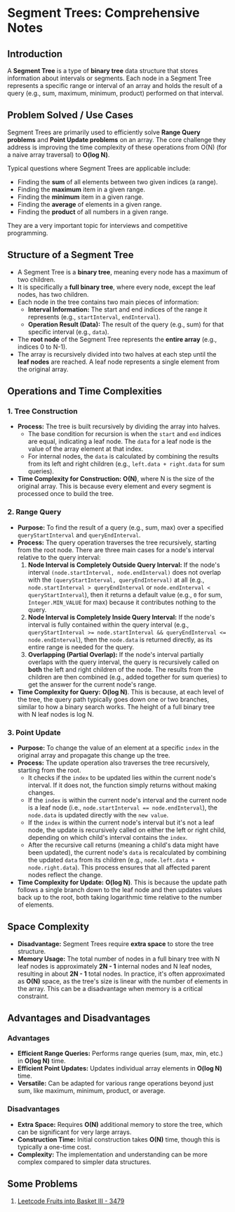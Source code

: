 # Segment Trees: Comprehensive Notes

## Introduction
A **Segment Tree** is a type of **binary tree** data structure that stores information about intervals or segments. Each node in a Segment Tree represents a specific range or interval of an array and holds the result of a query (e.g., sum, maximum, minimum, product) performed on that interval.

## Problem Solved / Use Cases
Segment Trees are primarily used to efficiently solve **Range Query problems** and **Point Update problems** on an array. The core challenge they address is improving the time complexity of these operations from O(N) (for a naive array traversal) to **O(log N)**.

Typical questions where Segment Trees are applicable include:
*   Finding the **sum** of all elements between two given indices (a range).
*   Finding the **maximum** item in a given range.
*   Finding the **minimum** item in a given range.
*   Finding the **average** of elements in a given range.
*   Finding the **product** of all numbers in a given range.

They are a very important topic for interviews and competitive programming.

## Structure of a Segment Tree
*   A Segment Tree is a **binary tree**, meaning every node has a maximum of two children.
*   It is specifically a **full binary tree**, where every node, except the leaf nodes, has two children.
*   Each node in the tree contains two main pieces of information:
    *   **Interval Information:** The start and end indices of the range it represents (e.g., `startInterval`, `endInterval`).
    *   **Operation Result (Data):** The result of the query (e.g., sum) for that specific interval (e.g., `data`).
*   The **root node** of the Segment Tree represents the **entire array** (e.g., indices 0 to N-1).
*   The array is recursively divided into two halves at each step until the **leaf nodes** are reached. A leaf node represents a single element from the original array.

## Operations and Time Complexities

### 1. Tree Construction
*   **Process:** The tree is built recursively by dividing the array into halves.
    *   The base condition for recursion is when the `start` and `end` indices are equal, indicating a leaf node. The `data` for a leaf node is the value of the array element at that index.
    *   For internal nodes, the `data` is calculated by combining the results from its left and right children (e.g., `left.data + right.data` for sum queries).
*   **Time Complexity for Construction:** **O(N)**, where N is the size of the original array. This is because every element and every segment is processed once to build the tree.

### 2. Range Query
*   **Purpose:** To find the result of a query (e.g., sum, max) over a specified `queryStartInterval` and `queryEndInterval`.
*   **Process:** The query operation traverses the tree recursively, starting from the root node. There are three main cases for a node's interval relative to the query interval:
    1.  **Node Interval is Completely Outside Query Interval:** If the node's interval `(node.startInterval, node.endInterval)` does not overlap with the `(queryStartInterval, queryEndInterval)` at all (e.g., `node.startInterval > queryEndInterval` or `node.endInterval < queryStartInterval`), then it returns a default value (e.g., `0` for sum, `Integer.MIN_VALUE` for max) because it contributes nothing to the query.
    2.  **Node Interval is Completely Inside Query Interval:** If the node's interval is fully contained within the query interval (e.g., `queryStartInterval >= node.startInterval && queryEndInterval <= node.endInterval`), then the `node.data` is returned directly, as its entire range is needed for the query.
    3.  **Overlapping (Partial Overlap):** If the node's interval partially overlaps with the query interval, the query is recursively called on **both** the left and right children of the node. The results from the children are then combined (e.g., added together for sum queries) to get the answer for the current node's range.
*   **Time Complexity for Query:** **O(log N)**. This is because, at each level of the tree, the query path typically goes down one or two branches, similar to how a binary search works. The height of a full binary tree with N leaf nodes is log N.

### 3. Point Update
*   **Purpose:** To change the value of an element at a specific `index` in the original array and propagate this change up the tree.
*   **Process:** The update operation also traverses the tree recursively, starting from the root.
    *   It checks if the `index` to be updated lies within the current node's interval. If it does not, the function simply returns without making changes.
    *   If the `index` is within the current node's interval and the current node is a leaf node (i.e., `node.startInterval == node.endInterval`), the `node.data` is updated directly with the `new value`.
    *   If the `index` is within the current node's interval but it's not a leaf node, the update is recursively called on either the left or right child, depending on which child's interval contains the `index`.
    *   After the recursive call returns (meaning a child's data might have been updated), the current node's `data` is recalculated by combining the updated `data` from its children (e.g., `node.left.data + node.right.data`). This process ensures that all affected parent nodes reflect the change.
*   **Time Complexity for Update:** **O(log N)**. This is because the update path follows a single branch down to the leaf node and then updates values back up to the root, both taking logarithmic time relative to the number of elements.

## Space Complexity
*   **Disadvantage:** Segment Trees require **extra space** to store the tree structure.
*   **Memory Usage:** The total number of nodes in a full binary tree with N leaf nodes is approximately **2N - 1** internal nodes and N leaf nodes, resulting in about **2N - 1** total nodes. In practice, it's often approximated as **O(N)** space, as the tree's size is linear with the number of elements in the array. This can be a disadvantage when memory is a critical constraint.

## Advantages and Disadvantages

### Advantages
*   **Efficient Range Queries:** Performs range queries (sum, max, min, etc.) in **O(log N)** time.
*   **Efficient Point Updates:** Updates individual array elements in **O(log N)** time.
*   **Versatile:** Can be adapted for various range operations beyond just sum, like maximum, minimum, product, or average.

### Disadvantages
*   **Extra Space:** Requires **O(N)** additional memory to store the tree, which can be significant for very large arrays.
*   **Construction Time:** Initial construction takes **O(N)** time, though this is typically a one-time cost.
*   **Complexity:** The implementation and understanding can be more complex compared to simpler data structures.

## Some Problems 
1.  [Leetcode Fruits into Basket III - 3479](https://leetcode.com/problems/fruits-into-baskets-iii/description/?envType=daily-question&envId=2025-08-06)